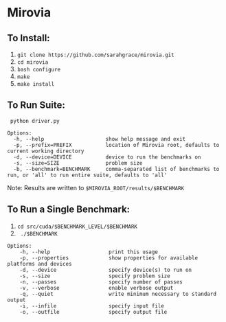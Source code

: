 # Mirovia

## To Install:
1. ```git clone https://github.com/sarahgrace/mirovia.git```
2. ```cd mirovia```
3. ```bash configure```
4. ```make```
5. ```make install```

## To Run Suite:
``` python driver.py```

```
Options:
  -h, --help                    show help message and exit
  -p, --prefix=PREFIX           location of Mirovia root, defaults to current working directory
  -d, --device=DEVICE           device to run the benchmarks on
  -s, --size=SIZE               problem size
  -b, --benchmark=BENCHMARK     comma-separated list of benchmarks to run, or 'all' to run entire suite, defaults to 'all'
```
Note: Results are written to ```$MIROVIA_ROOT/results/$BENCHMARK```

## To Run a Single Benchmark:
1. ```cd src/cuda/$BENCHMARK_LEVEL/$BENCHMARK```
2. ``` ./$BENCHMARK```

```
Options: 
    -h, --help                   print this usage
    -p, --properties             show properties for available platforms and devices
    -d, --device                 specify device(s) to run on
    -s, --size                   specify problem size
    -n, --passes                 specify number of passes
    -v, --verbose                enable verbose output
    -q, --quiet                  write minimum necessary to standard output
    -i, --infile                 specify input file
    -o, --outfile                specify output file
```

